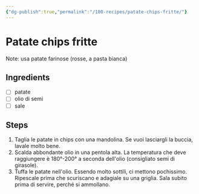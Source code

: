 ```yaml
---
{"dg-publish":true,"permalink":"/100-recipes/patate-chips-fritte/"}
---
```


# Patate chips fritte
Note: usa patate farinose (rosse, a pasta bianca)
## Ingredients
- [ ] patate
- [ ] olio di semi
- [ ] sale
## Steps
1. Taglia le patate in chips con una mandolina. Se vuoi lasciargli la buccia, lavale molto bene.
2. Scalda abbondante olio in una pentola alta. La temperatura che deve raggiungere è 180°-200° a seconda dell'olio (consigliato semi di girasole).
3. Tuffa le patate nell'olio. Essendo molto sottili, ci mettono pochissimo. Ripescale prima che scuriscano e adagiale su una griglia. Sala subito prima di servire, perché si ammollano.